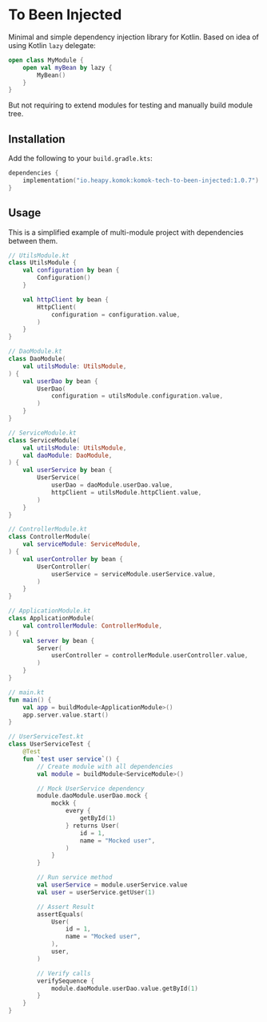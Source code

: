 # To Been Injected

Minimal and simple dependency injection library for Kotlin.
Based on idea of using Kotlin `lazy` delegate:

```kotlin
open class MyModule {
    open val myBean by lazy {
        MyBean()
    }
}
```

But not requiring to extend modules for testing and manually build module tree.

## Installation

Add the following to your `build.gradle.kts`:

```kotlin
dependencies {
    implementation("io.heapy.komok:komok-tech-to-been-injected:1.0.7")
}
```

## Usage

This is a simplified example of multi-module project with dependencies between them.

```kotlin
// UtilsModule.kt
class UtilsModule {
    val configuration by bean {
        Configuration()
    }

    val httpClient by bean {
        HttpClient(
            configuration = configuration.value,
        )
    }
}

// DaoModule.kt
class DaoModule(
    val utilsModule: UtilsModule,
) {
    val userDao by bean {
        UserDao(
            configuration = utilsModule.configuration.value,
        )
    }
}

// ServiceModule.kt
class ServiceModule(
    val utilsModule: UtilsModule,
    val daoModule: DaoModule,
) {
    val userService by bean {
        UserService(
            userDao = daoModule.userDao.value,
            httpClient = utilsModule.httpClient.value,
        )
    }
}

// ControllerModule.kt
class ControllerModule(
    val serviceModule: ServiceModule,
) {
    val userController by bean {
        UserController(
            userService = serviceModule.userService.value,
        )
    }
}

// ApplicationModule.kt
class ApplicationModule(
    val controllerModule: ControllerModule,
) {
    val server by bean {
        Server(
            userController = controllerModule.userController.value,
        )
    }
}

// main.kt
fun main() {
    val app = buildModule<ApplicationModule>()
    app.server.value.start()
}

// UserServiceTest.kt
class UserServiceTest {
    @Test
    fun `test user service`() {
        // Create module with all dependencies
        val module = buildModule<ServiceModule>()

        // Mock UserService dependency
        module.daoModule.userDao.mock {
            mockk {
                every {
                    getById(1)
                } returns User(
                    id = 1,
                    name = "Mocked user",
                )
            }
        }

        // Run service method
        val userService = module.userService.value
        val user = userService.getUser(1)

        // Assert Result
        assertEquals(
            User(
                id = 1,
                name = "Mocked user",
            ),
            user,
        )

        // Verify calls
        verifySequence {
            module.daoModule.userDao.value.getById(1)
        }
    }
}
```
